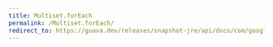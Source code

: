 ```yaml
---
title: Multiset.forEach
permalink: /Multiset.forEach/
redirect_to: https://guava.dev/releases/snapshot-jre/api/docs/com/google/common/collect/Multiset.html#forEach-java.util.function.Consumer-
---
```

